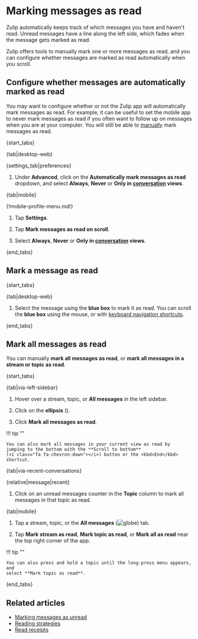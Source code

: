 # Marking messages as read

Zulip automatically keeps track of which messages you have and haven't read.
Unread messages have a line along the left side, which fades when the message
gets marked as read.

Zulip offers tools to manually mark one or more messages as read, and you can
configure whether messages are marked as read automatically when you scroll.

## Configure whether messages are automatically marked as read

You may want to configure whether or not the Zulip app will automatically
mark messages as read. For example, it can be useful to set the mobile app to
never mark messages as read if you often want to follow up on messages when you
are at your computer. You will still be able to
[manually](#mark-all-messages-as-read) mark messages as read.

{start_tabs}

{tab|desktop-web}

{settings_tab|preferences}

1. Under **Advanced**, click on the **Automatically mark messages as
   read** dropdown, and select **Always**, **Never** or **Only in
   [conversation](/help/recent-conversations) views**.

{tab|mobile}

{!mobile-profile-menu.md!}

1. Tap **Settings**.

1. Tap **Mark messages as read on scroll**.

1. Select **Always**, **Never** or **Only in
   [conversation](/help/recent-conversations) views**.

{end_tabs}

## Mark a message as read

{start_tabs}

{tab|desktop-web}

1. Select the message using the **blue box** to mark it as read. You can scroll
   the **blue box** using the mouse, or with [keyboard navigation
   shortcuts](/help/keyboard-shortcuts#navigation).

{end_tabs}

## Mark all messages as read

You can manually **mark all messages as read**, or **mark all messages in a
stream or topic as read**.

{start_tabs}

{tab|via-left-sidebar}

1. Hover over a stream, topic, or **All messages** in the left sidebar.

1. Click on the **ellipsis** (<i class="zulip-icon zulip-icon-more-vertical"></i>).

1. Click **Mark all messages as read**.

!!! tip ""

    You can also mark all messages in your current view as read by
    jumping to the bottom with the **Scroll to bottom**
    (<i class="fa fa-chevron-down"></i>) button or the <kbd>End</kbd> shortcut.

{tab|via-recent-conversations}

{relative|message|recent}

1. Click on an unread messages counter in the **Topic** column to mark all
   messages in that topic as read.

{tab|mobile}

1. Tap a stream, topic, or the **All messages**
   (<img src="/static/images/help/mobile-globe-icon.svg" alt="globe" class="mobile-icon"/>)
   tab.

2. Tap **Mark stream as read**, **Mark topic as read**, or **Mark all as read**
   near the top right corner of the app.

!!! tip ""

    You can also press and hold a topic until the long-press menu appears, and
    select **Mark topic as read**.

{end_tabs}

## Related articles

* [Marking messages as unread](/help/marking-messages-as-unread)
* [Reading strategies](/help/reading-strategies)
* [Read receipts](/help/read-receipts)
